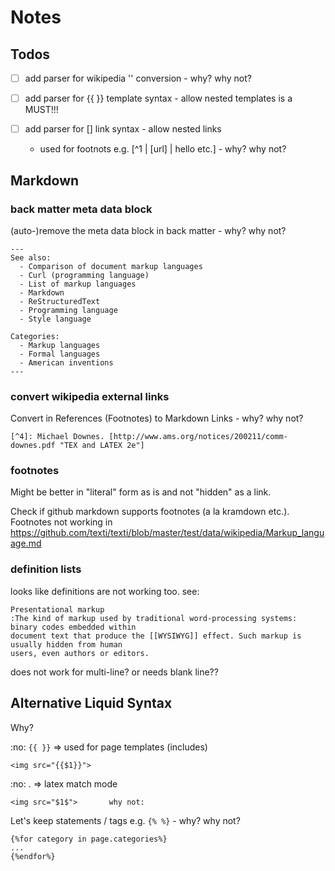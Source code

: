 # Notes


## Todos

- [ ]  add parser for wikipedia '' conversion - why? why not?

- [ ]  add parser for {{ }} template syntax - allow nested templates is a MUST!!!

- [ ]  add parser for [] link syntax - allow nested links
     - used for footnots e.g. [^1 | [url] | hello etc.]  - why? why not?  



## Markdown

### back matter meta data block

(auto-)remove the meta data block in back matter - why? why not?

```
---
See also:
  - Comparison of document markup languages
  - Curl (programming language)
  - List of markup languages
  - Markdown
  - ReStructuredText
  - Programming language
  - Style language

Categories:
  - Markup languages
  - Formal languages
  - American inventions
---
```


### convert wikipedia external links
Convert in References (Footnotes) to Markdown Links - why? why not?

```
[^4]: Michael Downes. [http://www.ams.org/notices/200211/comm-downes.pdf "TEX and LATEX 2e"]
```


### footnotes

Might be better in "literal" form as is and not "hidden" as a link.


Check if github markdown supports footnotes (a la kramdown etc.).
Footnotes not working in <https://github.com/texti/texti/blob/master/test/data/wikipedia/Markup_language.md>


### definition lists

looks like definitions are not working too. see:

```
Presentational markup
:The kind of markup used by traditional word-processing systems: binary codes embedded within
document text that produce the [[WYSIWYG]] effect. Such markup is usually hidden from human
users, even authors or editors.
```

does not work for multi-line? or needs blank line??



## Alternative Liquid Syntax

Why?

:no:  `{{ }}` => used for page templates (includes)


```
<img src="{{$1}}">   
```

:no: $.$  => latex match mode 

```
<img src="$1$">       why not:  
```



Let's keep statements / tags e.g. `{% %}` - why? why not?

```
{%for category in page.categories%}   
...
{%endfor%}
```



